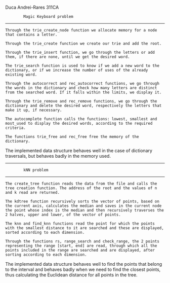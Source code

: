 Duca Andrei-Rares
311CA

			Magic Keyboard problem
________________________________________________________________________________

	Through the trie_create_node function we allocate memory for a node that contains a letter.

	Through the trie_create function we create our trie and add the root.
	
	Through the trie_insert function, we go through the letters or add them, if there are none, until we get the desired word.

	The trie_search function is used to know if we add a new word to the dictionary, or if we increase the number of uses of the already existing word.

	Through the autocorrect and rec_autocorrect functions, we go through the words in the dictionary and check how many letters are distinct from the searched word. If it falls within the limits, we display it.

	Through the trie_remove and rec_remove functions, we go through the dictionary and delete the desired word, respectively the letters that make it up, if necessary.

	The autocomplete function calls the functions: lowest, smallest and most_used to display the desired words, according to the required criteria.

	The functions trie_free and rec_free free the memory of the dictionary.
	
   The implemented data structure behaves well in the case of dictionary traversals, but behaves badly in the memory used.
________________________________________________________________________________

			kNN problem
________________________________________________________________________________

	The create_tree function reads the data from the file and calls the tree creation function. The address of the root and the values of n and k read are returned.

	The kdtree function recursively sorts the vector of points, based on the current axis, calculates the median and saves in the current node the point whose index is the median and then recursively traverses the 2 halves, upper and lower, of the vector of points.

	The knn and find_knn functions read the point for which the points with the smallest distance to it are searched and these are displayed, sorted according to each dimension.

	Through the functions rs, range_search and check_range, the 2 points representing the range [start, end] are read, through which all the points included in the range are searched and are displayed, after sorting according to each dimension.

   The implemented data structure behaves well to find the points that belong to the interval and behaves badly when we need to find the closest points, thus calculating the Euclidean distance for all points in the tree.

